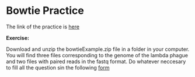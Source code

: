 
# Bowtie Practice

The link of the practice is [here](http://rpubs.com/htejero/bowtiePractice)

__Exercise:__

Download and unzip the bowtieExample.zip file in a folder in your computer. You will find three files corresponding to the genome of the lambda phague and two files with paired reads in the fastq format. Do whatever neccesary to fill all the question sin the following [form](https://docs.google.com/forms/d/1kqKnQKOdRphlDenvqnzc3AACmHe5NYoJzefkQmGSkcA/viewform?edit_requested=true)


